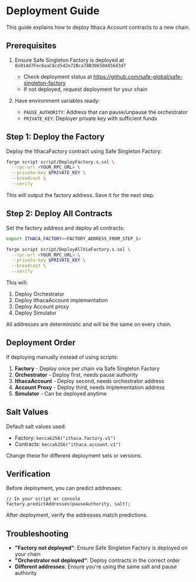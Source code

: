 # Deployment Guide

This guide explains how to deploy Ithaca Account contracts to a new chain.

## Prerequisites

1. Ensure Safe Singleton Factory is deployed at `0x914d7Fec6aaC8cd542e72Bca78B30650d45643d7`
   - Check deployment status at https://github.com/safe-global/safe-singleton-factory
   - If not deployed, request deployment for your chain

2. Have environment variables ready:
   - `PAUSE_AUTHORITY`: Address that can pause/unpause the orchestrator
   - `PRIVATE_KEY`: Deployer private key with sufficient funds

## Step 1: Deploy the Factory

Deploy the IthacaFactory contract using Safe Singleton Factory:

```bash
forge script script/DeployFactory.s.sol \
  --rpc-url <YOUR_RPC_URL> \
  --private-key $PRIVATE_KEY \
  --broadcast \
  --verify
```

This will output the factory address. Save it for the next step.

## Step 2: Deploy All Contracts

Set the factory address and deploy all contracts:

```bash
export ITHACA_FACTORY=<FACTORY_ADDRESS_FROM_STEP_1>

forge script script/DeployAllViaFactory.s.sol \
  --rpc-url <YOUR_RPC_URL> \
  --private-key $PRIVATE_KEY \
  --broadcast \
  --verify
```

This will:
1. Deploy Orchestrator
2. Deploy IthacaAccount implementation
3. Deploy Account proxy
4. Deploy Simulator

All addresses are deterministic and will be the same on every chain.

## Deployment Order

If deploying manually instead of using scripts:

1. **Factory** - Deploy once per chain via Safe Singleton Factory
2. **Orchestrator** - Deploy first, needs pause authority
3. **IthacaAccount** - Deploy second, needs orchestrator address
4. **Account Proxy** - Deploy third, needs implementation address
5. **Simulator** - Can be deployed anytime

## Salt Values

Default salt values used:
- Factory: `keccak256("ithaca.factory.v1")`
- Contracts: `keccak256("ithaca.account.v1")`

Change these for different deployment sets or versions.

## Verification

Before deployment, you can predict addresses:

```solidity
// In your script or console
factory.predictAddresses(pauseAuthority, salt);
```

After deployment, verify the addresses match predictions.

## Troubleshooting

- **"Factory not deployed"**: Ensure Safe Singleton Factory is deployed on your chain
- **"Orchestrator not deployed"**: Deploy contracts in the correct order
- **Different addresses**: Ensure you're using the same salt and pause authority
